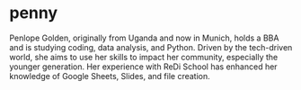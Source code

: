 # penny
Penlope Golden, originally from Uganda and now in Munich, holds a BBA and is studying coding, data analysis, and Python. Driven by the tech-driven world, she aims to use her skills to impact her community, especially the younger generation. Her experience with ReDi School has enhanced her knowledge of Google Sheets, Slides, and file creation.
